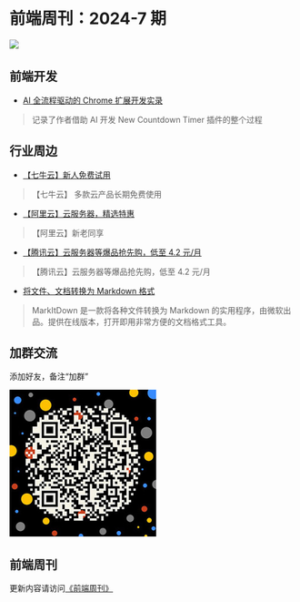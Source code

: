 # 前端周刊：2024-7 期

[![](/img/bing/20250430.jpg?imageView2/2/w/960)](https://cn.bing.com/search?q=伊瓜苏瀑布&form=hpcapt&filters=HpDate:%2220250429_1600%22)

## 前端开发

- [AI 全流程驱动的 Chrome 扩展开发实录](https://refined-x.com/2025/04/29/New-Countdown-Timer%E2%80%94%E2%80%94AI%E5%85%A8%E6%B5%81%E7%A8%8B%E9%A9%B1%E5%8A%A8%E7%9A%84Chrome%E6%89%A9%E5%B1%95%E5%BC%80%E5%8F%91%E5%AE%9E%E5%BD%95/)

> 记录了作者借助 AI 开发 New Countdown Timer 插件的整个过程

## 行业周边

- [【七牛云】新人免费试用](https://s.qiniu.com/vmUnIr)

> 【七牛云】 多款云产品长期免费使用

- [【阿里云】云服务器，精选特惠](https://www.aliyun.com/daily-act/ecs/activity_selection?userCode=y31qmczl)

> 【阿里云】新老同享

- [【腾讯云】云服务器等爆品抢先购，低至 4.2 元/月](https://cloud.tencent.com/act/cps/redirect?redirect=2446&cps_key=55b0d6026f97f5980bceec15fcefa0af&from=console)

> 【腾讯云】云服务器等爆品抢先购，低至 4.2 元/月

- [将文件、文档转换为 Markdown 格式](https://markitdown.pro/)

> MarkItDown 是一款将各种文件转换为 Markdown 的实用程序，由微软出品。提供在线版本，打开即用非常方便的文档格式工具。

## 加群交流

添加好友，备注“加群”

![refned_x](/img/a/refined-x.jpg)

## 前端周刊

更新内容请访问[《前端周刊》](https://frontend-weekly.com/)
